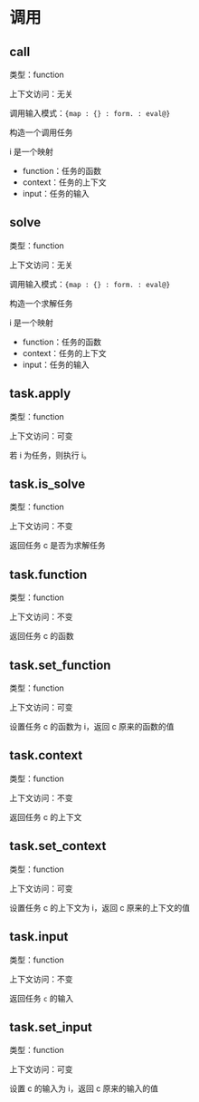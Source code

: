 # 调用

## call

类型：function

上下文访问：无关

调用输入模式：`{map : {} : form. : eval@}`

构造一个调用任务

i 是一个映射

- function：任务的函数
- context：任务的上下文
- input：任务的输入

## solve

类型：function

上下文访问：无关

调用输入模式：`{map : {} : form. : eval@}`

构造一个求解任务

i 是一个映射

- function：任务的函数
- context：任务的上下文
- input：任务的输入

## task.apply

类型：function

上下文访问：可变

若 i 为任务，则执行 i。

## task.is_solve

类型：function

上下文访问：不变

返回任务 c 是否为求解任务

## task.function

类型：function

上下文访问：不变

返回任务 c 的函数

## task.set_function

类型：function

上下文访问：可变

设置任务 c 的函数为 i，返回 c 原来的函数的值

## task.context

类型：function

上下文访问：不变

返回任务 c 的上下文

## task.set_context

类型：function

上下文访问：可变

设置任务 c 的上下文为 i，返回 c 原来的上下文的值

## task.input

类型：function

上下文访问：不变

返回任务 `c` 的输入

## task.set_input

类型：function

上下文访问：可变

设置 c 的输入为 i，返回 c 原来的输入的值
